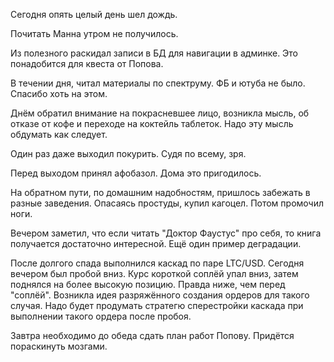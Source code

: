 Сегодня опять целый день шел дождь.

Почитать Манна утром не получилось.

Из полезного раскидал записи в БД для навигации в админке. Это понадобится для квеста от Попова.

В течении дня, читал материалы по спектруму. ФБ и ютуба не было. Спасибо хоть на этом.

Днём обратил внимание на покрасневшее лицо, возникла мысль, об отказе от кофе и переходе на коктейль таблеток. Надо эту мысль обдумать как следует.

Один раз даже выходил покурить. Судя по всему, зря.

Перед выходом принял афобазол. Дома это пригодилось.

На обратном пути, по домашним надобностям, пришлось забежать в разные заведения.  Опасаясь простуды, купил кагоцел. Потом промочил ноги.

Вечером заметил, что если читать "Доктор Фаустус" про себя, то книга получается достаточно интересной. Ещё один пример деградации.

После долгого спада выполнился каскад по паре LTC/USD. Сегодня вечером был пробой вниз. Курс короткой соплёй упал вниз, затем поднялся на более высокую позицию. Правда ниже, чем перед "соплёй". Возникла идея разряжённого создания ордеров для такого случая. Надо будет продумать стратегю сперестройки каскада при выполнении такого ордера после пробоя.

Завтра необходимо до обеда сдать план работ Попову. Придётся пораскинуть мозгами. 